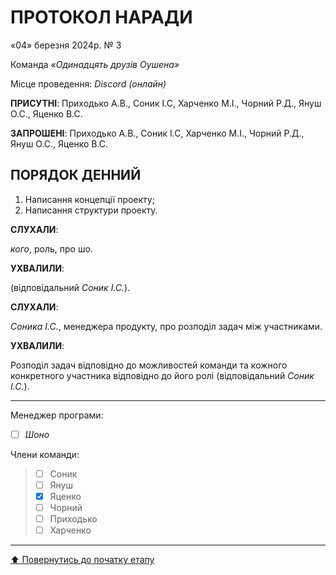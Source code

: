 # ПРОТОКОЛ НАРАДИ

«04» березня 2024р. № 3

Команда *«Одинадцять друзів Оушена»*

Місце проведення: *Discord (онлайн)*


**ПРИСУТНІ**: Приходько А.В., Соник І.С, Харченко М.І., Чорний Р.Д., Януш О.С., Яценко В.С.

**ЗАПРОШЕНІ**: Приходько А.В., Соник І.С, Харченко М.І., Чорний Р.Д., Януш О.С., Яценко В.С.

## ПОРЯДОК ДЕННИЙ

1. Написання концепції проекту;
2. Написання структури проекту.

**СЛУХАЛИ**:

*кого*, роль, про шо.

**УХВАЛИЛИ**:

(відповідальний *Соник І.С.*).

**СЛУХАЛИ**:

*Соника І.С.*, менеджера продукту, про розподіл задач між участниками.

**УХВАЛИЛИ**:

Розподіл задач відповідно до можливостей команди та кожного конкретного участника відповідно до його ролі
(відповідальний *Соник І.С.*).

---

Менеджер програми: 		
- [ ] *Шоно*

Члени команди:			

>- [ ] Соник
>- [ ] Януш
>- [x] Яценко
>- [ ] Чорний
>- [ ] Приходько
>- [ ] Харченко

---
[:arrow_up: Повернутись до початку етапу](/docs/1.Envisioning/README.md)

